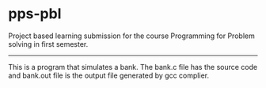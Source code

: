 # pps-pbl
Project based learning submission for the course Programming for Problem solving in first semester.
______________
This is a program that simulates a bank. The bank.c file has the source code and bank.out file is the output file generated by gcc complier.
